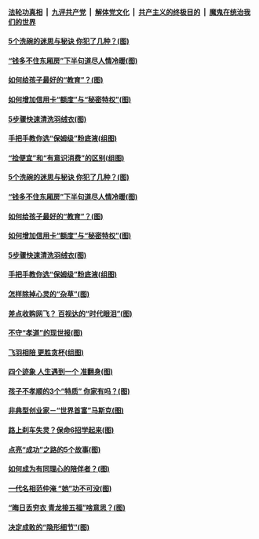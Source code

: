 

####  [法轮功真相](../../../../basic/blob/master/README.md?t=03162001) &nbsp;|&nbsp; [九评共产党](../../../../9ping.md/blob/master/README.md?t=03162001) &nbsp;|&nbsp; [解体党文化](../../../../jtdwh.md/blob/master/README.md?t=03162001)  &nbsp;|&nbsp; [共产主义的终极目的](../../../../gczydzjmd.md/blob/master/README.md?t=03162001) &nbsp;|&nbsp; [魔鬼在统治我们的世界](../../../../mgztzwmdsj.md/blob/master/README.md?t=03162001) 

#### [5个洗碗的迷思与秘诀 你犯了几种？(图)](../pages/p8/965428.md?t=03162001) 

#### [“钱多不住东厢房”下半句道尽人情冷暖(图)](../pages/p8/965697.md?t=03162001) 

#### [如何给孩子最好的“教育”？(图)](../pages/p8/965273.md?t=03162001) 

#### [如何增加信用卡“额度”与“秘密特权”(图)](../pages/p8/965631.md?t=03162001) 

#### [5步骤快速清洗羽绒衣(图)](../pages/p8/965423.md?t=03162001) 

#### [手把手教你选“保姆级”粉底液(组图)](../pages/p8/961399.md?t=03162001) 

#### [“捡便宜”和“有意识消费”的区别(组图)](../pages/p8/965732.md?t=03162001) 

#### [5个洗碗的迷思与秘诀 你犯了几种？(图)](../pages/p8/965428.md?t=03162001) 

#### [“钱多不住东厢房”下半句道尽人情冷暖(图)](../pages/p8/965697.md?t=03162001) 

#### [如何给孩子最好的“教育”？(图)](../pages/p8/965273.md?t=03162001) 

#### [如何增加信用卡“额度”与“秘密特权”(图)](../pages/p8/965631.md?t=03162001) 

#### [5步骤快速清洗羽绒衣(图)](../pages/p8/965423.md?t=03162001) 

#### [手把手教你选“保姆级”粉底液(组图)](../pages/p8/961399.md?t=03162001) 

#### [怎样除掉心灵的“杂草”(图)](../pages/p8/965075.md?t=03162001) 

#### [差点收购网飞？ 百视达的“时代眼泪”(图)](../pages/p8/965420.md?t=03162001) 

#### [不守“孝道”的现世报(图)](../pages/p8/965286.md?t=03162001) 

#### [飞羽相陪 更胜贪杯(组图)](../pages/p8/965446.md?t=03162001) 

#### [四个迹象 人生遇到一个 准翻身(图)](../pages/p8/965240.md?t=03162001) 

#### [孩子不孝顺的3个“特质” 你家有吗？(图)](../pages/p8/965266.md?t=03162001) 

#### [非典型创业家－“世界首富”马斯克(图)](../pages/p8/965415.md?t=03162001) 

#### [路上刹车失灵？保命6招学起来(图)](../pages/p8/965408.md?t=03162001) 

#### [点亮“成功”之路的5个故事(图)](../pages/p8/965042.md?t=03162001) 

#### [如何成为有同理心的陪伴者？(图)](../pages/p8/965340.md?t=03162001) 

#### [一代名相范仲淹 “她”功不可没(图)](../pages/p8/964529.md?t=03162001) 

#### [“晦日丢穷衣 青龙接五福”啥意思？(图)](../pages/p8/965258.md?t=03162001) 

#### [决定成败的“隐形细节”(图)](../pages/p8/964517.md?t=03162001) 

